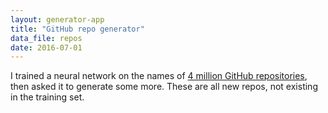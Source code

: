 ```yaml
---
layout: generator-app
title: "GitHub repo generator"
data_file: repos
date: 2016-07-01
---
```


I trained a neural network on the names of [4 million GitHub repositories](https://github.com/colinmorris/reponames-dataset), then asked it to generate some more. These are all new repos, not existing in the training set.
